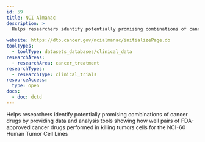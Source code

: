 ```yaml
---
id: 59
title: NCI Almanac
description: >
  Helps researchers identify potentially promising combinations of cancer drugs by providing data and analysis tools showing how well pairs of FDA-approved cancer drugs performed in killing tumors cells for the NCI-60 Human Tumor Cell Lines.
  
website: https://dtp.cancer.gov/ncialmanac/initializePage.do
toolTypes:
  - toolType: datasets_databases/clinical_data
researchAreas:
  - researchArea: cancer_treatment
researchTypes:
  - researchType: clinical_trials
resourceAccess:
  type: open
docs:
  - doc: dctd
---
```

Helps researchers identify potentially promising combinations of cancer drugs by providing data and analysis tools showing how well pairs of FDA-approved cancer drugs performed in killing tumors cells for the NCI-60 Human Tumor Cell Lines
